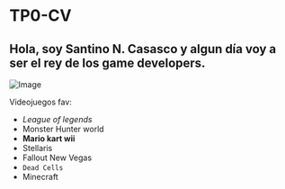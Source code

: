 # TP0-CV


<h2> Hola, soy Santino N. Casasco y algun día voy a ser el rey de los game developers.</h2>

<p><img alt="Image" title="bigFoot" src="big foot.png" /></p>

<p>
Videojuegos fav:<ul>
<li><em>League of legends</em></li>
<li>Monster Hunter world</li>
<li><strong>Mario kart wii</strong></li>
<li>Stellaris</li>
<li>Fallout New Vegas</li>
<li><code>Dead Cells</code></li>
<li>Minecraft</li>
</ul>
</p>
